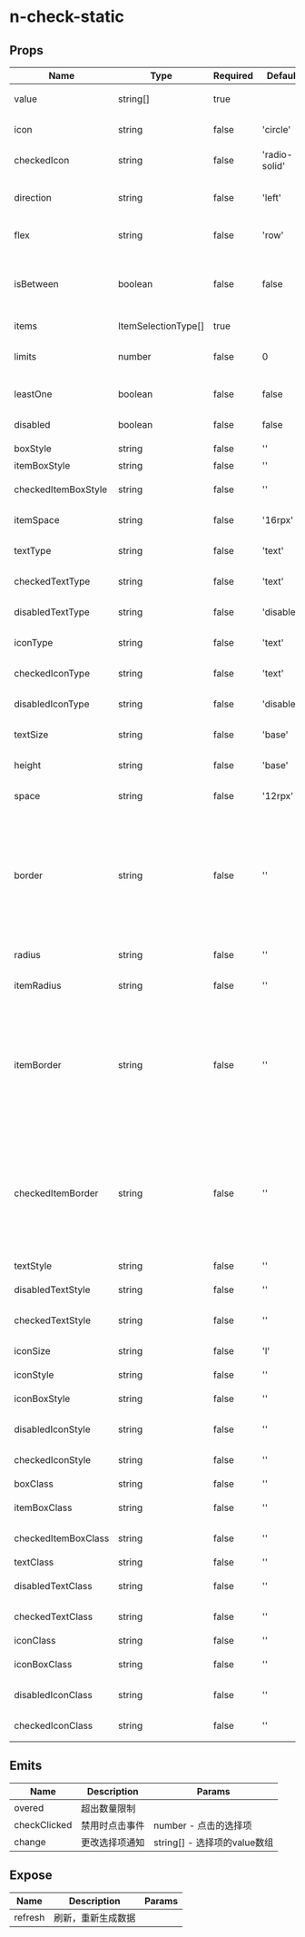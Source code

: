 # n-check-static

## Props
| Name | Type | Required | Default | Description | Choices |
| --- | --- | --- | --- | --- | --- |
| value | string[] | true |  | 选中的值，数组 |  | 
| icon | string | false | 'circle' | 未选中时的图标 |  | 
| checkedIcon | string | false | 'radio-solid' | 选中时的图标 |  | 
| direction | string | false | 'left' | 方向。图标排在方向的开始 |  | 
| flex | string | false | 'row' | items排布的方式 |  | 
| isBetween | boolean | false | false | flex为row时，图标和文字是否space-between | true, false | 
| items | ItemSelectionType[] | true |  | 选择项 |  | 
| limits | number | false | 0 | 限制选中数量。0表示不限制 |  | 
| leastOne | boolean | false | false | 是否至少选中一个 | true, false | 
| disabled | boolean | false | false | 是否禁止更改状态 | true, false | 
| boxStyle | string | false | '' | 组件样式 |  | 
| itemBoxStyle | string | false | '' | 选择项样式 |  | 
| checkedItemBoxStyle | string | false | '' | 选择项选中时样式 |  | 
| itemSpace | string | false | '16rpx' | 选择项之间的间距 |  | 
| textType | string | false | 'text' | 文字颜色主题 | black,white,transparent,default,primary,success,warning,error,custom,link,text,second,third,forth,place,disabled,inverse,nav-title,nav-icon,nav-item | 
| checkedTextType | string | false | 'text' | 选中时文字颜色主题 | black,white,transparent,default,primary,success,warning,error,custom,link,text,second,third,forth,place,disabled,inverse,nav-title,nav-icon,nav-item | 
| disabledTextType | string | false | 'disabled' | 禁用时文字颜色主题 | black,white,transparent,default,primary,success,warning,error,custom,link,text,second,third,forth,place,disabled,inverse,nav-title,nav-icon,nav-item | 
| iconType | string | false | 'text' | 图标颜色主题 | black,white,transparent,default,primary,success,warning,error,custom,link,text,second,third,forth,place,disabled,inverse,nav-title,nav-icon,nav-item | 
| checkedIconType | string | false | 'text' | 选中时图标颜色主题 | black,white,transparent,default,primary,success,warning,error,custom,link,text,second,third,forth,place,disabled,inverse,nav-title,nav-icon,nav-item | 
| disabledIconType | string | false | 'disabled' | 禁用时图标颜色主题 | black,white,transparent,default,primary,success,warning,error,custom,link,text,second,third,forth,place,disabled,inverse,nav-title,nav-icon,nav-item | 
| textSize | string | false | 'base' | 文字尺寸主题 | nav-title,nav-icon,nav-item,ss,s,base,l,ll | 
| height | string | false | 'base' | 选择项高度主题 | statusbar,ss,s,base,l,ll,0,auto,1px,100p,100vh,min-100p,min-100vh,any,mp-any | 
| space | string | false | '12rpx' | 文字与图标之间的间距 |  | 
| border | string | false | '' | 边框主题 | none,white,black,default,light,middle,dark,primary,success,warning,error,inverse,custom,link,text,text-second,text-third,text-forth,text-place,text-disabled,left-white,left-black,top-white,top-black,right-white,right-black,bottom-white,bottom-black,left-default,left-light,left-middle,left-dark,left-primary,left-success,left-warning,left-error,left-inverse,left-custom,left-link,left-text,left-text-second,left-text-third,left-text-forth,left-text-place,left-text-disabled,top-default,top-light,top-middle,top-dark,top-primary,top-success,top-warning,top-error,top-inverse,top-custom,top-link,top-text,top-text-second,top-text-third,top-text-forth,top-text-place,top-text-disabled,right-default,right-light,right-middle,right-dark,right-primary,right-success,right-warning,right-error,right-inverse,right-custom,right-link,right-text,right-text-second,right-text-third,right-text-forth,right-text-place,right-text-disabled,bottom-default,bottom-light,bottom-middle,bottom-dark,bottom-primary,bottom-success,bottom-warning,bottom-error,bottom-inverse,bottom-custom,bottom-link,bottom-text,bottom-text-second,bottom-text-third,bottom-text-forth,bottom-text-place,bottom-text-disabled | 
| radius | string | false | '' | 组件圆角主题 | ss,s,base,l,ll,loading,none | 
| itemRadius | string | false | '' | 选择项圆角主题 | ss,s,base,l,ll,loading,none | 
| itemBorder | string | false | '' | 选择项边框主题 | none,white,black,default,light,middle,dark,primary,success,warning,error,inverse,custom,link,text,text-second,text-third,text-forth,text-place,text-disabled,left-white,left-black,top-white,top-black,right-white,right-black,bottom-white,bottom-black,left-default,left-light,left-middle,left-dark,left-primary,left-success,left-warning,left-error,left-inverse,left-custom,left-link,left-text,left-text-second,left-text-third,left-text-forth,left-text-place,left-text-disabled,top-default,top-light,top-middle,top-dark,top-primary,top-success,top-warning,top-error,top-inverse,top-custom,top-link,top-text,top-text-second,top-text-third,top-text-forth,top-text-place,top-text-disabled,right-default,right-light,right-middle,right-dark,right-primary,right-success,right-warning,right-error,right-inverse,right-custom,right-link,right-text,right-text-second,right-text-third,right-text-forth,right-text-place,right-text-disabled,bottom-default,bottom-light,bottom-middle,bottom-dark,bottom-primary,bottom-success,bottom-warning,bottom-error,bottom-inverse,bottom-custom,bottom-link,bottom-text,bottom-text-second,bottom-text-third,bottom-text-forth,bottom-text-place,bottom-text-disabled | 
| checkedItemBorder | string | false | '' | 选择项选中时边框主题 | none,white,black,default,light,middle,dark,primary,success,warning,error,inverse,custom,link,text,text-second,text-third,text-forth,text-place,text-disabled,left-white,left-black,top-white,top-black,right-white,right-black,bottom-white,bottom-black,left-default,left-light,left-middle,left-dark,left-primary,left-success,left-warning,left-error,left-inverse,left-custom,left-link,left-text,left-text-second,left-text-third,left-text-forth,left-text-place,left-text-disabled,top-default,top-light,top-middle,top-dark,top-primary,top-success,top-warning,top-error,top-inverse,top-custom,top-link,top-text,top-text-second,top-text-third,top-text-forth,top-text-place,top-text-disabled,right-default,right-light,right-middle,right-dark,right-primary,right-success,right-warning,right-error,right-inverse,right-custom,right-link,right-text,right-text-second,right-text-third,right-text-forth,right-text-place,right-text-disabled,bottom-default,bottom-light,bottom-middle,bottom-dark,bottom-primary,bottom-success,bottom-warning,bottom-error,bottom-inverse,bottom-custom,bottom-link,bottom-text,bottom-text-second,bottom-text-third,bottom-text-forth,bottom-text-place,bottom-text-disabled | 
| textStyle | string | false | '' | 文字样式 |  | 
| disabledTextStyle | string | false | '' | 禁用时文字样式 |  | 
| checkedTextStyle | string | false | '' | 选中时文字样式 |  | 
| iconSize | string | false | 'l' | 图标尺寸主题 | nav-title,nav-icon,nav-item,ss,s,base,l,ll | 
| iconStyle | string | false | '' | 图标样式 |  | 
| iconBoxStyle | string | false | '' | 图标组件样式 |  | 
| disabledIconStyle | string | false | '' | 禁用时图标样式 |  | 
| checkedIconStyle | string | false | '' | 选中时图标样式 |  | 
| boxClass | string | false | '' | 组件样式类 |  | 
| itemBoxClass | string | false | '' | 选择项样式类 |  | 
| checkedItemBoxClass | string | false | '' | 选择项选中时样式类 |  | 
| textClass | string | false | '' | 文字样式类 |  | 
| disabledTextClass | string | false | '' | 禁用时文字样式类 |  | 
| checkedTextClass | string | false | '' | 选中时文字样式类 |  | 
| iconClass | string | false | '' | 图标样式类 |  | 
| iconBoxClass | string | false | '' | 图标组件样式类 |  | 
| disabledIconClass | string | false | '' | 禁用时图标样式类 |  | 
| checkedIconClass | string | false | '' | 选中时图标样式类 |  | 

## Emits
| Name | Description | Params |
| --- | --- | --- | 
| overed | 超出数量限制 |  |
| checkClicked | 禁用时点击事件 | number - 点击的选择项 |
| change | 更改选择项通知 | string[] - 选择项的value数组 |

## Expose
| Name | Description | Params |
| --- | --- | --- |
| refresh | 刷新，重新生成数据 |  |

